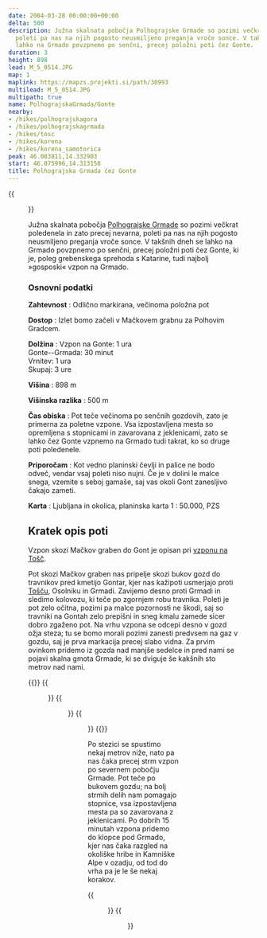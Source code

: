 ```yaml
---
date: 2004-03-28 00:00:00+00:00
delta: 500
description: Južna skalnata pobočja Polhograjske Grmade so pozimi večkrat poledenela,
  poleti pa nas na njih pogosto neusmiljeno preganja vroče sonce. V takšnih dneh se
  lahko na Grmado povzpnemo po senčni, precej položni poti čez Gonte.
duration: 3
height: 898
lead: M_5_0514.JPG
map: 1
maplink: https://mapzs.projekti.si/path/30993
multilead: M_5_0514.JPG
multipath: true
name: PolhograjskaGrmada/Gonte
nearby:
- /hikes/polhograjskagora
- /hikes/polhograjskagrmada
- /hikes/tosc
- /hikes/korena
- /hikes/korena_samotorica
peak: 46.083811,14.332903
start: 46.075996,14.313156
title: Polhograjska Grmada čez Gonte
---
```

{{<figure src="M_5_0508.JPG">}}

Južna skalnata pobočja [Polhograjske Grmade](../) so pozimi večkrat poledenela in zato precej nevarna, poleti pa nas na njih pogosto neusmiljeno preganja vroče sonce. V takšnih dneh se lahko na Grmado povzpnemo po senčni, precej položni poti čez Gonte, ki je, poleg grebenskega sprehoda s Katarine, tudi najbolj »gosposki« vzpon na Grmado.

### Osnovni podatki

**Zahtevnost**
:   Odlično markirana, večinoma položna pot

**Dostop**
:   Izlet bomo začeli v Mačkovem grabnu za Polhovim Gradcem.

**Dolžina**
:   Vzpon na Gonte: 1 ura\
    Gonte--Grmada: 30 minut\
    Vrnitev: 1 ura\
    Skupaj: 3 ure

**Višina**
:   898 m

**Višinska razlika**
:   500 m

**Čas obiska**
:   Pot teče večinoma po senčnih gozdovih, zato je primerna za poletne vzpone. Vsa izpostavljena mesta so opremljena s stopnicami in zavarovana z jeklenicami, zato se lahko čez Gonte vzpnemo na Grmado tudi takrat, ko so druge poti poledenele.

**Priporočam**
:   Kot vedno planinski čevlji in palice ne bodo odveč, vendar vsaj poleti niso nujni. Če je v dolini le malce snega, vzemite s seboj gamaše, saj vas okoli Gont zanesljivo čakajo zameti.

**Karta**
:   Ljubljana in okolica, planinska karta 1 : 50.000, PZS

Kratek opis poti
----------------

Vzpon skozi Mačkov graben do Gont je opisan pri [vzponu na Tošč](../../tosc).

Pot skozi Mačkov graben nas pripelje skozi bukov gozd do travnikov pred kmetijo Gontar, kjer nas kažipoti usmerjajo proti [Tošču](../../tosc), Osolniku in Grmadi. Zavijemo desno proti Grmadi in sledimo kolovozu, ki teče po zgornjem robu travnika. Poleti je pot zelo očitna, pozimi pa malce pozornosti ne škodi, saj so travniki na Gontah zelo prepišni in sneg kmalu zamede sicer dobro zgaženo pot. Na vrhu vzpona se odcepi desno v gozd ožja steza; tu se bomo morali pozimi zanesti predvsem na gaz v gozdu, saj je prva markacija precej slabo vidna. Za prvim ovinkom pridemo iz gozda nad manjše sedelce in pred nami se pojavi skalna gmota Grmade, ki se dviguje še kakšnih sto metrov nad nami.

{{<gallery>}}
{{<figure src="M_5_0514.JPG" caption="Severna pobočja Grmade">}} {{<figure src="M_5_0512.JPG" caption="Travniki nad Gontami">}} {{<figure src="M_5_0511.JPG" caption="Gonte">}}
{{</gallery>}}

Po stezici se spustimo nekaj metrov niže, nato pa nas čaka precej strm vzpon po severnem pobočju Grmade. Pot teče po bukovem gozdu; na bolj strmih delih nam pomagajo stopnice, vsa izpostavljena mesta pa so zavarovana z jeklenicami. Po dobrih 15 minutah vzpona pridemo do klopce pod Grmado, kjer nas čaka razgled na okoliške hribe in Kamniške Alpe v ozadju, od tod do vrha pa je le še nekaj korakov.

{{<figure src="Razgled_Kamniske.jpg" caption="Pogled na Kamniške Alpe, levo Tošč" caption-position="bottom">}}
{{<figure src="Razgled_Triglav.jpg" caption="Julijske Alpe s Triglavom" caption-position="bottom">}}
